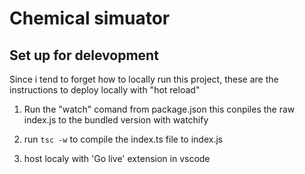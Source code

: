 # Chemical simuator

## Set up for delevopment
Since i tend to forget how to locally run this project, these are the instructions to deploy locally with "hot reload"

1. Run the "watch" comand from package.json
   this conpiles the raw index.js to the bundled version with watchify

2. run `tsc -w` to compile the index.ts file to index.js 

3. host localy with 'Go live' extension in vscode




